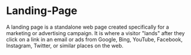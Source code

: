 # Landing-Page
A landing page is a standalone web page created specifically for a marketing or advertising campaign. It is where a visitor "lands" after they click on a link in an email or ads from Google, Bing, YouTube, Facebook, Instagram, Twitter, or similar places on the web. 
